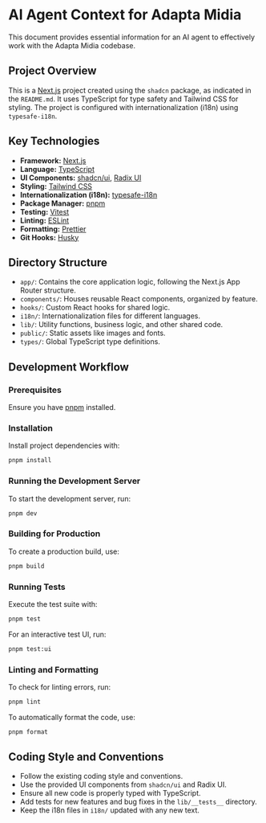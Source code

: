 # AI Agent Context for Adapta Midia

This document provides essential information for an AI agent to effectively work with the Adapta Midia codebase.

## Project Overview

This is a [Next.js](https://nextjs.org/) project created using the `shadcn` package, as indicated in the `README.md`. It uses TypeScript for type safety and Tailwind CSS for styling. The project is configured with internationalization (i18n) using `typesafe-i18n`.

## Key Technologies

- **Framework:** [Next.js](https://nextjs.org/)
- **Language:** [TypeScript](https://www.typescriptlang.org/)
- **UI Components:** [shadcn/ui](https://ui.shadcn.com/), [Radix UI](https://www.radix-ui.com/)
- **Styling:** [Tailwind CSS](https://tailwindcss.com/)
- **Internationalization (i18n):** [typesafe-i18n](https://github.com/ivanhofer/typesafe-i18n)
- **Package Manager:** [pnpm](https://pnpm.io/)
- **Testing:** [Vitest](https://vitest.dev/)
- **Linting:** [ESLint](https://eslint.org/)
- **Formatting:** [Prettier](https://prettier.io/)
- **Git Hooks:** [Husky](https://typicode.github.io/husky/)

## Directory Structure

- `app/`: Contains the core application logic, following the Next.js App Router structure.
- `components/`: Houses reusable React components, organized by feature.
- `hooks/`: Custom React hooks for shared logic.
- `i18n/`: Internationalization files for different languages.
- `lib/`: Utility functions, business logic, and other shared code.
- `public/`: Static assets like images and fonts.
- `types/`: Global TypeScript type definitions.

## Development Workflow

### Prerequisites

Ensure you have [pnpm](https://pnpm.io/installation) installed.

### Installation

Install project dependencies with:

```sh
pnpm install
```

### Running the Development Server

To start the development server, run:

```sh
pnpm dev
```

### Building for Production

To create a production build, use:

```sh
pnpm build
```

### Running Tests

Execute the test suite with:

```sh
pnpm test
```

For an interactive test UI, run:

```sh
pnpm test:ui
```

### Linting and Formatting

To check for linting errors, run:

```sh
pnpm lint
```

To automatically format the code, use:

```sh
pnpm format
```

## Coding Style and Conventions

- Follow the existing coding style and conventions.
- Use the provided UI components from `shadcn/ui` and Radix UI.
- Ensure all new code is properly typed with TypeScript.
- Add tests for new features and bug fixes in the `lib/__tests__` directory.
- Keep the i18n files in `i18n/` updated with any new text.
